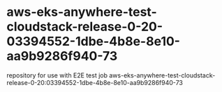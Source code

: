 # aws-eks-anywhere-test-cloudstack-release-0-20-03394552-1dbe-4b8e-8e10-aa9b9286f940-73
repository for use with E2E test job aws-eks-anywhere-test-cloudstack-release-0-20:03394552-1dbe-4b8e-8e10-aa9b9286f940-73
